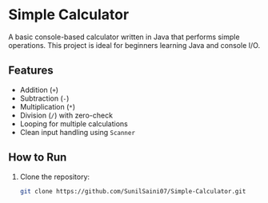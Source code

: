 # Simple Calculator 

A basic console-based calculator written in Java that performs simple operations. This project is ideal for beginners learning Java and console I/O.

## Features

- Addition (`+`)
- Subtraction (`-`)
- Multiplication (`*`)
- Division (`/`) with zero-check
- Looping for multiple calculations
- Clean input handling using `Scanner`

## How to Run

1. Clone the repository:
   ```bash
   git clone https://github.com/SunilSaini07/Simple-Calculator.git
